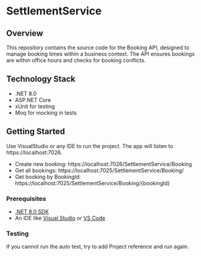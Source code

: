# SettlementService

## Overview

This repository contains the source code for the Booking API, designed to manage booking times within a business context. The API ensures bookings are within office hours and checks for booking conflicts.

## Technology Stack

- .NET 8.0
- ASP.NET Core
- xUnit for testing
- Moq for mocking in tests

## Getting Started

Use VisualStudio or any IDE to run the project. The app will listen to https://localhost:7026.
- Create new booking: https://localhost:7026/SettlementService/Booking
- Get all bookings: https://localhost:7025/SettlementService/Booking/
- Get booking by BookingId: https://localhost:7025/SettlementService/Booking/{bookingId}

### Prerequisites

- [.NET 8.0 SDK](https://dotnet.microsoft.com/download)
- An IDE like [Visual Studio](https://visualstudio.microsoft.com/) or [VS Code](https://code.visualstudio.com/)

### Testing

If you cannot run the auto test, try to add Project reference and run again.